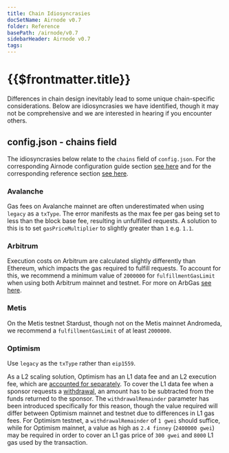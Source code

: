 ```yaml
---
title: Chain Idiosyncrasies
docSetName: Airnode v0.7
folder: Reference
basePath: /airnode/v0.7
sidebarHeader: Airnode v0.7
tags:
---
```


<reference-VersionPicklist/>

<!--TitleSpan>{{$frontmatter.folder}}</TitleSpan-->

# {{$frontmatter.title}}

Differences in chain design inevitably lead to some unique chain-specific
considerations. Below are idiosyncrasies we have identified, though it may not
be comprehensive and we are interested in hearing if you encounter others.

## config.json - chains field

The idiosyncrasies below relate to the `chains` field of `config.json`. For the
corresponding Airnode configuration guide section
[see here](../grp-providers/guides/build-an-airnode/configuring-airnode.md#chains)
and for the corresponding reference section
[see here](../reference/deployment-files/config-json.md#chains).

### Avalanche

Gas fees on Avalanche mainnet are often underestimated when using `legacy` as a
`txType`. The error manifests as the max fee per gas being set to less than the
block base fee, resulting in unfulfilled requests. A solution to this is to set
`gasPriceMultiplier` to slightly greater than `1` e.g. `1.1`.

### Arbitrum

Execution costs on Arbitrum are calculated slightly differently than Ethereum,
which impacts the gas required to fulfill requests. To account for this, we
recommend a minimum value of `2000000` for `fulfillmentGasLimit` when using both
Arbitrum mainnet and testnet. For more on ArbGas
[see here](https://developer.offchainlabs.com/docs/arbgas).

### Metis

On the Metis testnet Stardust, though not on the Metis mainnet Andromeda, we
recommend a `fulfillmentGasLimit` of at least `2000000`.

### Optimism

Use `legacy` as the `txType` rather than `eip1559`.

As a L2 scaling solution, Optimism has an L1 data fee and an L2 execution fee,
which are
[accounted for separately](https://community.optimism.io/docs/developers/build/transaction-fees/#displaying-fees-to-users).
To cover the L1 data fee when a sponsor requests a
[withdrawal](../concepts/sponsor.md#withdrawals), an amount has to be subtracted
from the funds returned to the sponsor. The `withdrawalRemainder` parameter has
been introduced specifically for this reason, though the value required will
differ between Optimism mainnet and testnet due to differences in L1 gas fees.
For Optimism testnet, a `withdrawalRemainder` of `1 gwei` should suffice, while
for Optimism mainnet, a value as high as `2.4 finney` (`2400000 gwei`) may be
required in order to cover an L1 gas price of `300 gwei` and `8000` L1 gas used
by the transaction.
